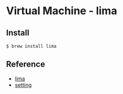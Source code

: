 # Virtual Machine - lima

## Install
```shell
$ brew install lima
```

## Reference
* [lima](https://github.com/lima-vm/lima)
* [setting](https://earthly.dev/blog/lima/)
